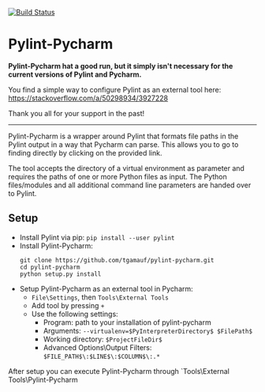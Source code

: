 [![Build Status](https://travis-ci.org/tgamauf/pylint-pycharm.svg?branch=master)](https://travis-ci.org/tgamauf/pylint-pycharm)

# Pylint-Pycharm
__Pylint-Pycharm hat a good run, but it simply isn't necessary for the current versions of Pylint and Pycharm.__

You find a simple way to configure Pylint as an external tool here: https://stackoverflow.com/a/50298934/3927228

Thank you all for your support in the past!

-------

Pylint-Pycharm is a wrapper around Pylint that formats file paths in the Pylint output in a way that Pycharm can parse. This allows you to go to finding directly by clicking on the provided link.

The tool accepts the directory of a virtual environment as parameter and requires the paths of one or more Python files as input. The Python files/modules and all additional command line parameters are handed over to Pylint.

## Setup
* Install Pylint via pip: `pip install --user pylint`
* Install Pylint-Pycharm:
    ```
    git clone https://github.com/tgamauf/pylint-pycharm.git
    cd pylint-pycharm
    python setup.py install
    ```
* Setup Pylint-Pycharm as an external tool in Pycharm:
    * `File\Settings`, then `Tools\External Tools`
    * Add tool by pressing `+`
    * Use the following settings:
        * Program: path to your installation of pylint-pycharm  
        * Arguments: `--virtualenv=$PyInterpreterDirectory$ $FilePath$`
        * Working directory: `$ProjectFileDir$`
        * Advanced Options\Output Filters: `$FILE_PATH$\:$LINE$\:$COLUMN$\:.*`

After setup you can execute Pylint-Pycharm through `Tools\External Tools\Pylint-Pycharm
    
